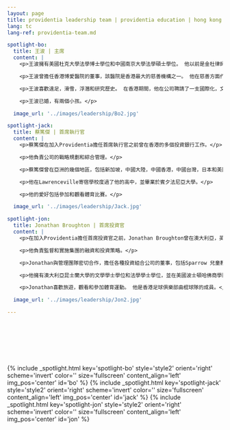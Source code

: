 ```yaml
---
layout: page
title: providentia leadership team | providentia education | hong kong — our heritage, their future | providentia education | hong kong
lang: tc
lang-ref: providentia-team.md

spotlight-bo:
  title: 王波 | 主席
  content: |
    <p>王波擁有美國杜克大學法學博士學位和中國南京大學法學碩士學位。 他以前是金杜律師事務所和星展銀行的律師。</p>

    <p>王波曾擔任香港博愛醫院的董事，該醫院是香港最大的慈善機構之一。 他在慈善方面作出的努力和貢獻獲得香港政府的認可。</p>

    <p>王波喜歡遠足，滑雪，浮潛和研究歷史。 在香港期間，他在公司聘請了一支國際化，文化多元化的團隊。他鼓勵同事之間進行開放的溝通和想法交流。</p> 

    <p>王波已婚，有兩個小孩。</p>

  image_url: '../images/leadership/Bo2.jpg'

spotlight-jack:
  title: 蔡篤傑 | 首席執行官
  content: |
    <p>蔡篤傑在加入Providentia擔任首席執行官之前曾在香港的多個投資銀行工作。</p>

    <p>他負責公司的戰略規劃和綜合管理。</p>    

    <p>蔡篤傑曾在亞洲的幾個地區，包括新加坡，中國大陸，中國香港，中國台灣，日本和美國幾個城市居住。</p>

    <p>他在Lawrenceville寄宿學校度過了他的高中，並畢業於賓夕法尼亞大學。</p>

    <p>他的愛好包括參加和觀看體育比賽。</p>

  image_url: '../images/leadership/Jack.jpg'

spotlight-jon:
  title: Jonathan Broughton | 首席投資官
  content: |
    <p>在加入Providentia擔任首席投資官之前，Jonathan Broughton曾在澳大利亞，英國和香港工作，獲得了廣泛的法律，融資結構和投資經驗。</p>

    <p>他負責監督和實施集團的融資和投資策略。</p>    

    <p>Jonathan與管理團隊密切合作，擔任各種投資組合公司的董事，包括Sparrow 兒童教育集團和QV 教育（集團）有限公司。</p>

    <p>他擁有澳大利亞昆士蘭大學的文學學士學位和法學學士學位，並在美國波士頓哈佛商學院完成了私募股權和風險投資課程。</p>

    <p>Jonathan喜歡旅遊，觀看和參加體育運動。 他是香港足球俱樂部曲棍球隊的成員。</p>

  image_url: '../images/leadership/Jon2.jpg'

---
```

<section class="wrapper style1 align-center invert" style = "height: 100px;"></section>
<!-- Bo Wang -->
{% include _spotlight.html key='spotlight-bo' style='style2' orient='right' scheme='invert' color='' size='fullscreen' content_align='left' img_pos='center' id='bo' %}
<!-- Jack Tsai -->
{% include _spotlight.html key='spotlight-jack' style='style2' orient='right' scheme='invert' color='' size='fullscreen' content_align='left' img_pos='center' id='jack' %}
<!-- Jonathan Broughton -->
{% include _spotlight.html key='spotlight-jon' style='style2' orient='right' scheme='invert' color='' size='fullscreen' content_align='left' img_pos='center' id='jon' %}